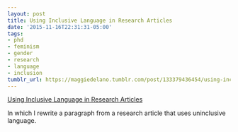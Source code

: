 ```yaml
---
layout: post
title: Using Inclusive Language in Research Articles
date: '2015-11-16T22:31:31-05:00'
tags:
- phd
- feminism
- gender
- research
- language
- inclusion
tumblr_url: https://maggiedelano.tumblr.com/post/133379436454/using-inclusive-language-in-research-articles
---
```

[Using Inclusive Language in Research Articles](https://medium.com/@maggied/using-inclusive-language-in-research-articles-3790b1def91c)  

In which I rewrite a paragraph from a research article that uses uninclusive language.

